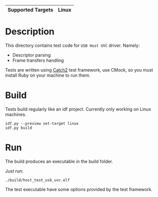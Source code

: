 | Supported Targets | Linux |
| ----------------- | ----- |

# Description

This directory contains test code for `USB Host UVC` driver. Namely:
* Descriptor parsing
* Frame transfers handling

Tests are written using [Catch2](https://github.com/catchorg/Catch2) test framework, use CMock, so you must install Ruby on your machine to run them.

# Build

Tests build regularly like an idf project. Currently only working on Linux machines. 

```
idf.py --preview set-target linux
idf.py build
```

# Run

The build produces an executable in the build folder. 

Just run:

```
./build/host_test_usb_uvc.elf
```

The test executable have some options provided by the test framework. 
